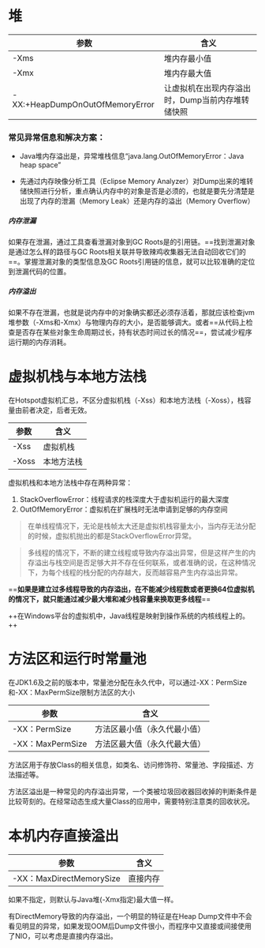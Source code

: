 # 堆

参数 | 含义
---|---
-Xms | 堆内存最小值
-Xmx | 堆内存最大值
-XX:+HeapDumpOnOutOfMemoryError| 让虚拟机在出现内存溢出时，Dump当前内存堆转储快照

### 常见异常信息和解决方案：

- Java堆内存溢出是，异常堆栈信息“java.lang.OutOfMemoryError：Java heap space”


- 先通过内存映像分析工具（Eclipse Memory Analyzer）对Dump出来的堆转储快照进行分析，重点确认内存中的对象是否是必须的，也就是要先分清楚是出现了内存的泄漏（Memory Leak）还是内存的溢出（Memory Overflow）

##### 内存泄漏
如果存在泄漏，通过工具查看泄漏对象到GC Roots是的引用链。==找到泄漏对象是通过怎么样的路径与GC Roots相关联并导致辣鸡收集器无法自动回收它们的==。掌握泄漏对象的类型信息及GC Roots引用链的信息，就可以比较准确的定位到泄漏代码的位置。


##### 内存溢出
如果不存在泄漏，也就是说内存中的对象确实都还必须存活着，那就应该检查jvm堆参数（-Xms和-Xmx）与物理内存的大小，是否能够调大。或者==从代码上检查是否存在某些对象生命周期过长，持有状态时间过长的情况==，尝试减少程序运行期的内存消耗。

# 虚拟机栈与本地方法栈
在Hotspot虚拟机汇总，不区分虚拟机栈（-Xss）和本地方法栈（-Xoss），栈容量由前者决定，后者无效。


参数| 含义
---|---
-Xss| 虚拟机栈
-Xoss | 本地方法栈



虚拟机栈和本地方法栈中存在两种异常：
1. StackOverflowError：线程请求的栈深度大于虚拟机运行的最大深度
2. OutOfMemoryError：虚拟机在扩展栈时无法申请到足够的内存空间

> 在单线程情况下，无论是栈帧太大还是虚拟机栈容量太小，当内存无法分配的时候，虚拟机抛出的都是StackOverflowError异常。

> 多线程的情况下，不断的建立线程或导致内存溢出异常，但是这样产生的内存溢出与栈空间是否足够大并不存在任何联系，或者准确的说，在这种情况下，为每个线程的栈分配的内存越大，反而越容易产生内存溢出异常。


==**如果是建立过多线程导致的内存溢出，在不能减少线程数或者更换64位虚拟机的情况下，就只能通过减少最大堆和减少栈容量来换取更多线程**==

++在Windows平台的虚拟机中，Java线程是映射到操作系统的内核线程上的。++


# 方法区和运行时常量池
在JDK1.6及之前的版本中，常量池分配在永久代中，可以通过-XX：PermSize和-XX：MaxPermSize限制方法区的大小

参数| 含义
---|---
-XX：PermSize | 方法区最小值（永久代最小值）
-XX：MaxPermSize| 方法区最大值（永久代最大值）

方法区用于存放Class的相关信息，如类名、访问修饰符、常量池、字段描述、方法描述等。

方法区溢出是一种常见的内存溢出异常，一个类被垃圾回收器回收掉的判断条件是比较苛刻的。在经常动态生成大量Class的应用中，需要特别注意类的回收状况。


# 本机内存直接溢出
参数| 含义
---|---
-XX：MaxDirectMemorySize|直接内存

如果不指定，则默认与Java堆(-Xmx指定)最大值一样。

有DirectMemory导致的内存溢出，一个明显的特征是在Heap Dump文件中不会看见明显的异常，如果发现OOM后Dump文件很小，而程序中又直接或间接使用了NIO，可以考虑是直接内存溢出。